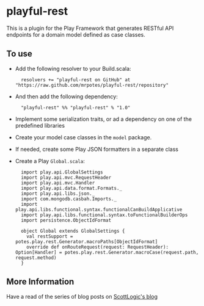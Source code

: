 # playful-rest

This is a plugin for the Play Framework that generates RESTful API endpoints 
for a domain model defined as case classes.

## To use

* Add the following resolver to your Build.scala:

        resolvers += "playful-rest on GitHub" at "https://raw.github.com/mrpotes/playful-rest/repository"

* And then add the following dependency:
 
        "playful-rest" %% "playful-rest" % "1.0"

* Implement some serialization traits, or ad a dependency on one of the predefined libraries
* Create your model case classes in the `model` package.
* If needed, create some Play JSON formatters in a separate class
* Create a Play `Global.scala`:

        import play.api.GlobalSettings
        import play.api.mvc.RequestHeader
        import play.api.mvc.Handler
        import play.api.data.format.Formats._
        import play.api.libs.json._
        import com.mongodb.casbah.Imports._
        import play.api.libs.functional.syntax.functionalCanBuildApplicative
        import play.api.libs.functional.syntax.toFunctionalBuilderOps
        import persistence.ObjectIdFormat
        
        object Global extends GlobalSettings {
          val restSupport = potes.play.rest.Generator.macroPaths[ObjectIdFormat] 
          override def onRouteRequest(request: RequestHeader): Option[Handler] = potes.play.rest.Generator.macroCase(request.path, request.method)
        }

## More Information

Have a read of the series of blog posts on 
[ScottLogic's blog](http://www.scottlogic.co.uk/blog/2013/06/05/scala-macros-part-1.html)
